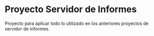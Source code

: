 # Proyecto Servidor de Informes

Proyecto para aplicar todo lo utilizado en los anteriores proyectos de servidor de informes.
